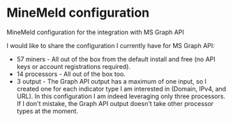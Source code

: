 # MineMeld configuration
MineMeld configuration for the integration with MS Graph API

I would like to share the configuration I currently have for MS Graph API:

* 57 miners - All out of the box from the default install and free (no API keys or account registrations required).
* 14 processors - All out of the box too.
* 3 output - The Graph API output has a maximum of one input, so I created one for each indicator type I am interested in (Domain, IPv4, and URL). In this configuration I am indeed leveraging only three processors. If I don't mistake, the Graph API output doesn't take other processor types at the moment.
